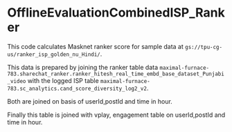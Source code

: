 # OfflineEvaluationCombinedISP_Ranker
This code calculates Masknet ranker score for sample data at `gs://tpu-cg-us/ranker_isp_golden_nu_Hindi/`.

This data is prepared by joining the ranker table data `maximal-furnace-783.sharechat_ranker.ranker_hitesh_real_time_embd_base_dataset_Punjabi_video` with the logged ISP table `maximal-furnace-783.sc_analytics.cand_score_diversity_log2_v2`.

Both are joined on basis of userId,postId and time in hour.

Finally this table is joined with vplay, engagement table on userId,postId and time in hour.
